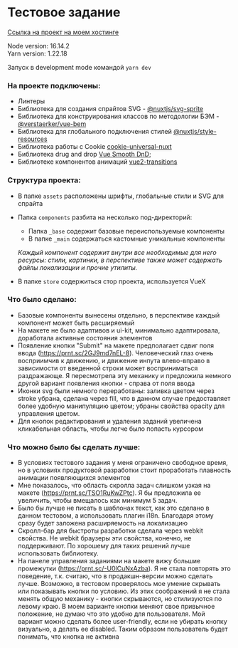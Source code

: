 # Тестовое задание

[Ссылка на проект на моем хостинге](http://stolenwhale.ru/test-task-vue-2/)

Node version: 16.14.2 <br>
Yarn version: 1.22.18

Запуск в development mode командой `yarn dev`

### На проекте подключены:
- Линтеры
- Библиотека для создания спрайтов SVG - [@nuxtjs/svg-sprite](https://www.npmjs.com/package/@nuxtjs/svg-sprite)
- Библиотека для конструирования классов по методологии БЭМ - [@verstaerker/vue-bem](https://github.com/verstaerker/vue-bem)
- Библиотека для глобального подключения стилей [@nuxtjs/style-resources](https://www.npmjs.com/package/@nuxtjs/style-resources)
- Библиотека работы с Cookie [cookie-universal-nuxt](https://www.npmjs.com/package/cookie-universal-nuxt)
- Библиотека drug and drop [Vue Smooth DnD](https://github.com/kutlugsahin/vue-smooth-dnd);
- Библиотеке компонентов анимаций [vue2-transitions](https://github.com/BinarCode/vue2-transitions)

### Структура проекта:
- В папке `assets` расположены шрифты, глобальные стили и SVG для спрайта
- Папка `components` разбита на несколько под-директорий:
  + Папка `_base` содержит базовые переиспользуемые компоненты 
  + В папке `_main` содержаться кастомные уникальные компоненты

  *Каждый компонент содержит внутри все необходимые для него ресурсы: стили, картинки, в перспективе также может содержать файлы локализации и прочие утилиты.*

- В папке `store` содержиться стор проекта, используется VueX

### Что было сделано:
- Базовые компоненты вынесены отдельно, в перспективе каждый компонент может быть расширяемый
- На макете не было адаптивов и ui-kit, минимально адаптировала, доработала активные состояния элементов
- Появление кнопки "Submit" на макете предполагает сдвиг поля ввода (https://prnt.sc/2GJ9md7nEL-8). Человеческий глаз очень восприимчив к движению, и движение инпута влево-вправо в зависимости от введенной строки может восприниматься раздражающе. Я пересмотрела эту механику и предложила немного другой вариант появления кнопки - справа от поля ввода
- Иконки svg были немного переработаны: заливка цветом через stroke убрана, сделана через fill, что в данном случае предоставляет более удобную манипуляцию цветом; убраны свойства opacity для управления цветом.
- Для кнопок редактирования и удаления заданий увеличена кликабельная область, чтобы легче было попасть курсором

### Что можно было бы сделать лучше:
- В условиях тестового задания у меня ограничено свободное время, но в условиях продуктовой разработки стоит проработать плавность анимации появляющихся элементов
- Мне показалось, что область скролла задач слишком узкая на макете (https://prnt.sc/TSO1RuKwZPtc). Я бы предложила ее увеличить, чтобы вмещалось как минимум 5 задач.
- Было бы лучше не писать в шаблонах текст, как это сделано в данном тестовом, а использовать плагин i18n. Благодаря этому сразу будет заложена расширяемость на локализацию
- Скролл-бар для быстроты разработки сделала через webkit свойства. Не webkit браузеры эти свойства, конечно, не поддерживают. По хорошему для таких решений лучше использовать библиотеку. 
- На панеле управления заданиями на макете вижу большие промежутки (https://prnt.sc/-U0lCuNxAzba). Я не стала повторять это поведение, т.к. считаю, что в продакшн-версии можно сделать лучше. Возможно, в тестовом проверялось мое умение скрывать или показывать кнопки по условию. Из этих соображений я не стала менять общую механику - кнопки скрываются, но стилизуются по левому краю. В моем варианте кнопки меняют свое привычное положение, не думаю что это удобно для пользователя. Мой вариант можно сделать более user-friendly, если не убирать кнопку визуально, а делать ее disabled. Таким образом пользователь будет понимать, что кнопка не активна
